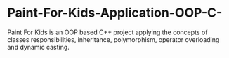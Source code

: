 # Paint-For-Kids-Application-OOP-C-
Paint For Kids is an OOP based C++ project applying the concepts of classes responsibilities, inheritance, polymorphism, operator overloading and dynamic casting.
